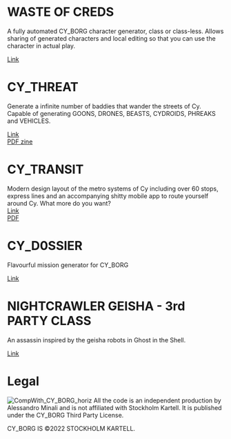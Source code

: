 # WASTE OF CREDS
A fully automated CY_BORG character generator, class or class-less.
Allows sharing of generated characters and local editing so that you can use the character in actual play.

[Link](https://alessandrominali.github.io/cy-borg-gen/waste_of_creds.html)

# CY_THREAT
Generate a infinite number of baddies that wander the streets of Cy.  
Capable of generating GOONS, DRONES, BEASTS, CYDROIDS, PHREAKS and VEHICLES.

[Link](https://silentbunny.itch.io/cy-threat)  
[PDF zine](https://silentbunny.itch.io/cy-threat-zine)

# CY_TRANSIT
Modern design layout of the metro systems of Cy including over 60 stops, express lines and an accompanying shitty mobile app to route yourself around Cy. What more do you want?  
[Link](https://silentbunny.itch.io/cy-transit)  
[PDF](https://silentbunny.itch.io/cy-transit/purchase)

# CY_D0SSIER

Flavourful mission generator for CY_BORG

[Link](https://alessandrominali.github.io/cy-borg-gen/cy_dossier.html)

# NIGHTCRAWLER GEISHA - 3rd PARTY CLASS

An assassin inspired by the geisha robots in Ghost in the Shell.  

[Link](https://silentbunny.itch.io/nightcrawler-geisha-a-cy-borg-class)  

# Legal
![CompWith_CY_BORG_horiz](https://user-images.githubusercontent.com/4143332/193058984-ecfed7ac-ed1a-448e-9ea5-c83b212869f9.svg)
All the code is an independent production by Alessandro Minali and is not affiliated with Stockholm Kartell. It is published under the CY_BORG Third Party License.

CY_BORG IS ©2022 STOCKHOLM KARTELL.
